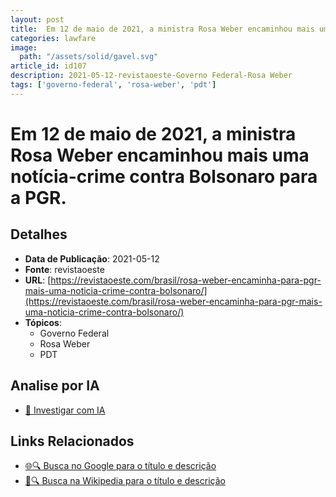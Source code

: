 ```yaml
---
layout: post
title:  Em 12 de maio de 2021, a ministra Rosa Weber encaminhou mais uma notícia-crime contra Bolsonaro para a PGR.
categories: lawfare
image: 
  path: "/assets/solid/gavel.svg"
article_id: id107
description: 2021-05-12-revistaoeste-Governo Federal-Rosa Weber
tags: ['governo-federal', 'rosa-weber', 'pdt']
---
```


# Em 12 de maio de 2021, a ministra Rosa Weber encaminhou mais uma notícia-crime contra Bolsonaro para a PGR.

## Detalhes
- **Data de Publicação**: 2021-05-12
- **Fonte**: revistaoeste
- **URL**: [https://revistaoeste.com/brasil/rosa-weber-encaminha-para-pgr-mais-uma-noticia-crime-contra-bolsonaro/](https://revistaoeste.com/brasil/rosa-weber-encaminha-para-pgr-mais-uma-noticia-crime-contra-bolsonaro/)
- **Tópicos**:
  - Governo Federal
  - Rosa Weber
  - PDT

## Analise por IA
- [🤖 Investigar com IA](https://www.perplexity.ai/search?q=%22not%C3%ADcia%20artigo%20Brasil%22%20Em%2012%20de%20maio%20de%202021%2C%20a%20ministra%20Rosa%20Weber%20encaminhou%20mais%20uma%20not%C3%ADcia-crime%20contra%20Bolsonaro%20para%20a%20PGR.%20revistaoeste%202021-05-12)

## Links Relacionados
- [🌐🔍 Busca no Google para o título e descrição](https://www.google.com/search?q=%22not%C3%ADcia%20artigo%20Brasil%22%20Em%2012%20de%20maio%20de%202021%2C%20a%20ministra%20Rosa%20Weber%20encaminhou%20mais%20uma%20not%C3%ADcia-crime%20contra%20Bolsonaro%20para%20a%20PGR.%20revistaoeste%202021-05-12)
- [📖🔍 Busca na Wikipedia para o título e descrição](https://pt.wikipedia.org/w/index.php?search=%22not%C3%ADcia%20artigo%20Brasil%22%20Em%2012%20de%20maio%20de%202021%2C%20a%20ministra%20Rosa%20Weber%20encaminhou%20mais%20uma%20not%C3%ADcia-crime%20contra%20Bolsonaro%20para%20a%20PGR.%20revistaoeste%202021-05-12)

